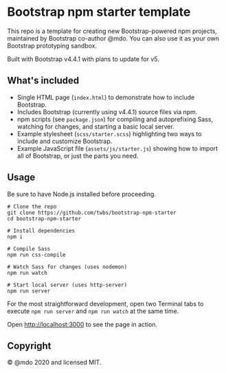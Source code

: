 # Bootstrap npm starter template

This repo is a template for creating new Bootstrap-powered npm projects, maintained by Bootstrap co-author @mdo. You can also use it as your own Bootstrap prototyping sandbox.

Built with Bootstrap v4.4.1 with plans to update for v5.

## What's included

- Single HTML page (`index.html`) to demonstrate how to include Bootstrap.
- Includes Bootstrap (currently using v4.4.1) source files via npm.
- npm scripts (see `package.json`) for compiling and autoprefixing Sass, watching for changes, and starting a basic local server.
- Example stylesheet (`scss/starter.scss`) highlighting two ways to include and customize Bootstrap.
- Example JavaScript file (`assets/js/starter.js`) showing how to import all of Bootstrap, or just the parts you need.

## Usage

Be sure to have Node.js installed before proceeding.

```shell
# Clone the repo
git clone https://github.com/twbs/bootstrap-npm-starter
cd bootstrap-npm-starter

# Install dependencies
npm i

# Compile Sass
npm run css-compile

# Watch Sass for changes (uses nodemon)
npm run watch

# Start local server (uses http-server)
npm run server
```

For the most straightforward development, open two Terminal tabs to execute `npm run server` and `npm run watch` at the same time.

Open <http://localhost:3000> to see the page in action.

## Copyright

&copy; @mdo 2020 and licensed MIT.
